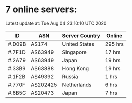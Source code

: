 # 7 online servers:

Latest update at: Tue Aug 04 23:10:10 UTC 2020

| ID | ASN | Server Country | Online |
| -- | --- | -------------- | ------ |
| #.D09B | AS174 | United States | 295 hrs |
| #.7F1D | AS63949 | Singapore | 17 hrs |
| #.2A79 | AS63949 | Japan | 19 hrs |
| #.33B9 | AS63888 | Hong Kong | 19 hrs |
| #.1F2B | AS49392 | Russia | 1 hrs |
| #.770F | AS202425 | Netherlands | 6 hrs |
| #.6B5C | AS20473 | Japan | 7 hrs |

